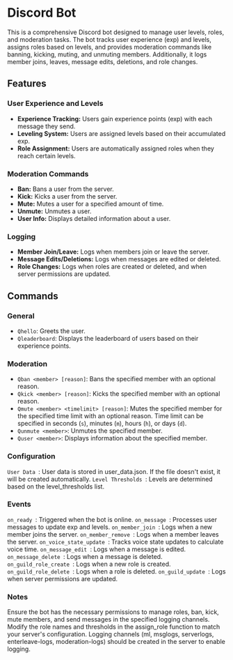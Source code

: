 # Discord Bot

This is a comprehensive Discord bot designed to manage user levels, roles, and moderation tasks. The bot tracks user experience (exp) and levels, assigns roles based on levels, and provides moderation commands like banning, kicking, muting, and unmuting members. Additionally, it logs member joins, leaves, message edits, deletions, and role changes.

## Features

### User Experience and Levels

- **Experience Tracking:** Users gain experience points (exp) with each message they send.
- **Leveling System:** Users are assigned levels based on their accumulated exp.
- **Role Assignment:** Users are automatically assigned roles when they reach certain levels.

### Moderation Commands

- **Ban:** Bans a user from the server.
- **Kick:** Kicks a user from the server.
- **Mute:** Mutes a user for a specified amount of time.
- **Unmute:** Unmutes a user.
- **User Info:** Displays detailed information about a user.

### Logging

- **Member Join/Leave:** Logs when members join or leave the server.
- **Message Edits/Deletions:** Logs when messages are edited or deleted.
- **Role Changes:** Logs when roles are created or deleted, and when server permissions are updated.

## Commands

### General

- `Qhello`: Greets the user.
- `Qleaderboard`: Displays the leaderboard of users based on their experience points.

### Moderation

- `Qban <member> [reason]`: Bans the specified member with an optional reason.
- `Qkick <member> [reason]`: Kicks the specified member with an optional reason.
- `Qmute <member> <timelimit> [reason]`: Mutes the specified member for the specified time limit with an optional reason. Time limit can be specified in seconds (`s`), minutes (`m`), hours (`h`), or days (`d`).
- `Qunmute <member>`: Unmutes the specified member.
- `Quser <member>`: Displays information about the specified member.

### Configuration
 `User Data `: User data is stored in user_data.json. If the file doesn't exist, it will be created automatically.
 `Level Thresholds `: Levels are determined based on the level_thresholds list.
### Events
 `on_ready `: Triggered when the bot is online.
 `on_message `: Processes user messages to update exp and levels.
 `on_member_join `: Logs when a new member joins the server.
 `on_member_remove `: Logs when a member leaves the server.
 `on_voice_state_update `: Tracks voice state updates to calculate voice time.
 `on_message_edit `: Logs when a message is edited.
 `on_message_delete `: Logs when a message is deleted.
 `on_guild_role_create `: Logs when a new role is created.
 `on_guild_role_delete `: Logs when a role is deleted.
 `on_guild_update `: Logs when server permissions are updated.
### Notes
Ensure the bot has the necessary permissions to manage roles, ban, kick, mute members, and send messages in the specified logging channels.
Modify the role names and thresholds in the assign_role function to match your server's configuration.
Logging channels (ml, msglogs, serverlogs, enterleave-logs, moderation-logs) should be created in the server to enable logging.
